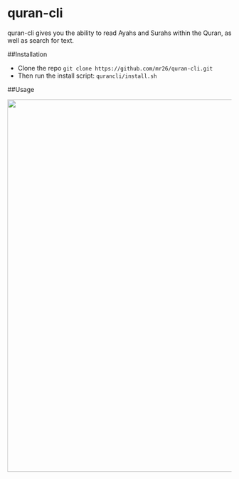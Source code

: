 # quran-cli
quran-cli gives you the ability to read Ayahs and Surahs within the Quran, as well as search for text.

##Installation
- Clone the repo ```git clone https://github.com/mr26/quran-cli.git```
- Then run the install script: ```qurancli/install.sh```

##Usage

<a href="https://asciinema.org/a/Uqurh5QumhLHFBQxlIN5KgjWo"><img src="https://asciinema.org/a/14.png" width="836"/></a>

